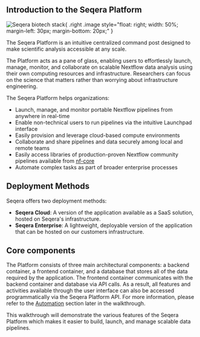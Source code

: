 ## Introduction to the Seqera Platform

![Seqera biotech stack](assets/seqera-biotech-stack.png){ .right .image style="float: right; width: 50%; margin-left: 30px; margin-bottom: 20px;" }

The Seqera Platform is an intuitive centralized command post designed to make scientific analysis accessible at any scale. 

The Platform acts as a pane of glass, enabling users to effortlessly launch, manage, monitor, and collaborate on scalable Nextflow data analysis using their own computing resources and infrastructure. Researchers can focus on the science that matters rather than worrying about infrastructure engineering.

The Seqera Platform helps organizations:

- Launch, manage, and monitor portable Nextflow pipelines from anywhere in real-time
- Enable non-technical users to run pipelines via the intuitive Launchpad interface
- Easily provision and leverage cloud-based compute environments
- Collaborate and share pipelines and data securely among local and remote teams
- Easily access libraries of production-proven Nextflow community pipelines available from [nf-core](https://nf-co.re/)
- Automate complex tasks as part of broader enterprise processes

## Deployment Methods

Seqera offers two deployment methods:

- **Seqera Cloud**: A version of the application available as a SaaS solution, hosted on Seqera's infrastructure.
- **Seqera Enterprise**: A lightweight, deployable version of the application that can be hosted on our customers infrastructure.

## Core components

The Platform consists of three main architectural components: a backend container, a frontend container, and a database that stores all of the data required by the application. The frontend container communicates with the backend container and database via API calls. As a result, all features and activities available through the user interface can also be accessed programmatically via the Seqera Platform API. For more information, please refer to the [Automation](./automation.md) section later in the walkthrough.

This walkthrough will demonstrate the various features of the Seqera Platform which makes it easier to build, launch, and manage scalable data pipelines.